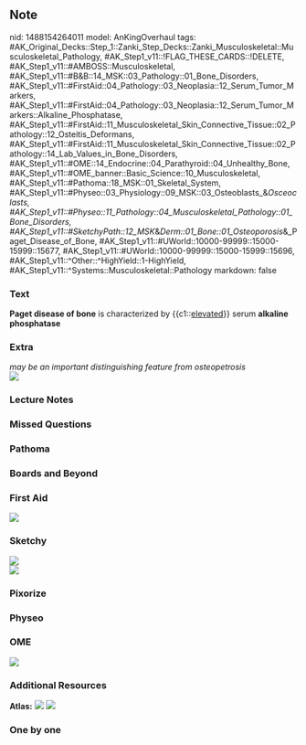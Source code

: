## Note
nid: 1488154264011
model: AnKingOverhaul
tags: #AK_Original_Decks::Step_1::Zanki_Step_Decks::Zanki_Musculoskeletal::Musculoskeletal_Pathology, #AK_Step1_v11::!FLAG_THESE_CARDS::!DELETE, #AK_Step1_v11::#AMBOSS::Musculoskeletal, #AK_Step1_v11::#B&B::14_MSK::03_Pathology::01_Bone_Disorders, #AK_Step1_v11::#FirstAid::04_Pathology::03_Neoplasia::12_Serum_Tumor_Markers, #AK_Step1_v11::#FirstAid::04_Pathology::03_Neoplasia::12_Serum_Tumor_Markers::Alkaline_Phosphatase, #AK_Step1_v11::#FirstAid::11_Musculoskeletal_Skin_Connective_Tissue::02_Pathology::12_Osteitis_Deformans, #AK_Step1_v11::#FirstAid::11_Musculoskeletal_Skin_Connective_Tissue::02_Pathology::14_Lab_Values_in_Bone_Disorders, #AK_Step1_v11::#OME::14_Endocrine::04_Parathyroid::04_Unhealthy_Bone, #AK_Step1_v11::#OME_banner::Basic_Science::10_Musculoskeletal, #AK_Step1_v11::#Pathoma::18_MSK::01_Skeletal_System, #AK_Step1_v11::#Physeo::03_Physiology::09_MSK::03_Osteoblasts_&_Osceoclasts, #AK_Step1_v11::#Physeo::11_Pathology::04_Musculoskeletal_Pathology::01_Bone_Disorders, #AK_Step1_v11::#SketchyPath::12_MSK_&_Derm::01_Bone::01_Osteoporosis_&_Paget_Disease_of_Bone, #AK_Step1_v11::#UWorld::10000-99999::15000-15999::15677, #AK_Step1_v11::#UWorld::10000-99999::15000-15999::15696, #AK_Step1_v11::^Other::^HighYield::1-HighYield, #AK_Step1_v11::^Systems::Musculoskeletal::Pathology
markdown: false

### Text
<div>
  <div>
    <b>Paget disease of bone</b> is characterized by
    {{c1::<u>elevated</u>}} serum <b>alkaline phosphatase</b>
  </div>
</div>

### Extra
<div>
  <i>may be an important distinguishing feature from
  osteopetrosis</i>
</div>
<div><img src="paste-158724811391355.jpg"></div>

### Lecture Notes


### Missed Questions


### Pathoma


### Boards and Beyond


### First Aid
<img src="tmpebaH3l.png">

### Sketchy
<div><img src=
"paget%20elevated%20alkaline%20phosphatase_1566160514431.jpg"></div><img src="tmpfaydQM_1566160514431.png">

### Pixorize


### Physeo


### OME
<div class="ome-widget">
  <a href=
  "https://onlinemeded.org/spa/musculoskeletal?ref=anki"><img src=
  "_OME_AnkiFlashcards_Topic_5.png"></a>
</div>

### Additional Resources
<b>Atlas:</b> <img src="tmplxJb3v.png"> <img src="tmpTx11qJ.png">

### One by one

